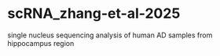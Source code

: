 # scRNA_zhang-et-al-2025
single nucleus sequencing analysis of human AD samples from hippocampus region 
